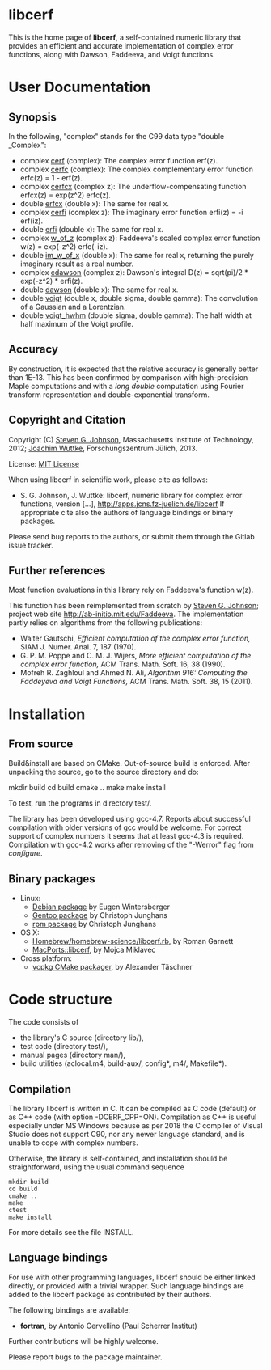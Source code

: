 # libcerf

This is the home page of **libcerf**, a self-contained numeric library that provides an efficient and accurate implementation of complex error functions, along with Dawson, Faddeeva, and Voigt functions.

# User Documentation

## Synopsis

In the following, "complex" stands for the C99 data type "double _Complex":

  * complex [cerf](http://apps.jcns.fz-juelich.de/man/cerf.html) (complex): The complex error function erf(z).
  * complex [cerfc](http://apps.jcns.fz-juelich.de/man/cerf.html) (complex): The complex complementary error function erfc(z) = 1 - erf(z).
  * complex [cerfcx](http://apps.jcns.fz-juelich.de/man/erfcx.html) (complex z): The underflow-compensating function erfcx(z) = exp(z^2) erfc(z).
  * double [erfcx](http://apps.jcns.fz-juelich.de/man/erfcx.html) (double x): The same for real x.
  * complex [cerfi](http://apps.jcns.fz-juelich.de/man/erfi.html) (complex z): The imaginary error function erfi(z) = -i erf(iz).
  * double [erfi](http://apps.jcns.fz-juelich.de/man/erfi.html) (double x): The same for real x.
  * complex [w_of_z](http://apps.jcns.fz-juelich.de/man/w_of_z.html) (complex z): Faddeeva's scaled complex error function w(z) = exp(-z^2) erfc(-iz).
  * double [im_w_of_x](http://apps.jcns.fz-juelich.de/man/w_of_z.html) (double x): The same for real x, returning the purely imaginary result as a real number.
  * complex [cdawson](http://apps.jcns.fz-juelich.de/man/dawson.html) (complex z): Dawson's integral D(z) = sqrt(pi)/2 * exp(-z^2) * erfi(z).
  * double [dawson](http://apps.jcns.fz-juelich.de/man/dawson.html) (double x): The same for real x.
  * double [voigt](http://apps.jcns.fz-juelich.de/man/voigt.html) (double x, double sigma, double gamma): The convolution of a Gaussian and a Lorentzian.
  * double [voigt_hwhm](http://apps.jcns.fz-juelich.de/man/voigt_hwhm.html) (double sigma, double gamma): The half width at half maximum of the Voigt profile.

## Accuracy

By construction, it is expected that the relative accuracy is generally better than 1E-13. This has been confirmed by comparison with high-precision Maple computations and with a *long double* computation using Fourier transform representation and double-exponential transform.

## Copyright and Citation

Copyright (C) [Steven G. Johnson](http:*math.mit.edu/~stevenj), Massachusetts Institute of Technology, 2012; [Joachim Wuttke](http:*www.fz-juelich.de/SharedDocs/Personen/JCNS/EN/Wuttke_J.html), Forschungszentrum Jülich, 2013.

License: [MIT License](http://opensource.org/licenses/MIT)

When using libcerf in scientific work, please cite as follows:
  * S. G. Johnson, J. Wuttke: libcerf, numeric library for complex error functions, version [...], http://apps.jcns.fz-juelich.de/libcerf
If appropriate cite also the authors of language bindings or binary packages.

Please send bug reports to the authors, or submit them through the Gitlab issue tracker.

## Further references

Most function evaluations in this library rely on Faddeeva's function w(z).

This function has been reimplemented from scratch by [Steven G. Johnson](http://math.mit.edu/~stevenj);
project web site http://ab-initio.mit.edu/Faddeeva. The implementation partly relies on algorithms from the following publications:
  * Walter Gautschi, *Efficient computation of the complex error function,* SIAM J. Numer. Anal. 7, 187 (1970).
  * G. P. M. Poppe and C. M. J. Wijers, *More efficient computation of the complex error function,* ACM Trans. Math. Soft. 16, 38 (1990).
  * Mofreh R. Zaghloul and Ahmed N. Ali, *Algorithm 916: Computing the Faddeyeva and Voigt Functions,* ACM Trans. Math. Soft. 38, 15 (2011).

# Installation

## From source

Build&install are based on CMake. Out-of-source build is enforced.
After unpacking the source, go to the source directory and do:

  mkdir build
  cd build
  cmake ..
  make
  make install

To test, run the programs in directory test/.

The library has been developed using gcc-4.7. Reports about successful compilation with older versions of gcc would be welcome. For correct support of complex numbers it seems that at least gcc-4.3 is required. Compilation with gcc-4.2 works after removing of the "-Werror" flag from *configure*.

## Binary packages

  * Linux:
    * [Debian package](https://buildd.debian.org/status/package.php?p=bornagain) by Eugen Wintersberger
    * [Gentoo package](http://packages.gentoo.org/package/sci-libs/libcerf) by Christoph Junghans
    * [rpm package](https://build.opensuse.org/package/show/science/libcerf) by Christoph Junghans
  * OS X:
    * [Homebrew/homebrew-science/libcerf.rb](https://formulae.brew.sh/formula/libcerf), by Roman Garnett
    * [MacPorts::libcerf](http://www.macports.org/ports.php?by=name&substr=libcerf), by Mojca Miklavec
  * Cross platform:
    * [vcpkg CMake packager](https://github.com/microsoft/vcpkg/tree/master/ports/libcerf), by Alexander Täschner

# Code structure

The code consists of
- the library's C source (directory lib/),
- test code (directory test/),
- manual pages (directory man/),
- build utilities (aclocal.m4, build-aux/, config*, m4/, Makefile*).

## Compilation

The library libcerf is written in C. It can be compiled as C code (default) or as C++ code (with option -DCERF_CPP=ON). Compilation as C++ is useful especially under MS Windows because as per 2018 the C compiler of Visual Studio does not support C90, nor any newer language standard, and is unable to cope with complex numbers.

Otherwise, the library is self-contained, and installation should be
straightforward, using the usual command sequence

    mkdir build
    cd build
    cmake ..
    make
    ctest
    make install

For more details see the file INSTALL.

## Language bindings

For use with other programming languages, libcerf should be either linked directly, or provided with a trivial wrapper. Such language bindings are added to the libcerf package as contributed by their authors.

The following bindings are available:
  * **fortran**, by Antonio Cervellino (Paul Scherrer Institut)

Further contributions will be highly welcome.

Please report bugs to the package maintainer.

